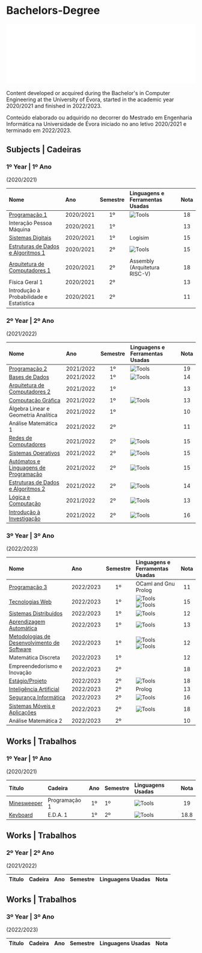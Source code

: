 # Bachelors-Degree

![Universidade de Évora](/ue_logo.png)

Content developed or acquired during the Bachelor's in Computer Engineering at the University of Évora, started in the academic year 2020/2021 and finished in 2022/2023.

Conteúdo elaborado ou adquirido no decorrer do Mestrado em Engenharia Informática na Universidade de Évora iniciado no ano letivo 2020/2021 e terminado em 2022/2023.

## Subjects | Cadeiras

### 1º Year | 1º Ano 
(2020/2021)

| Nome                                                        | Ano       | Semestre | Linguagens e Ferramentas Usadas| Nota |
|:------------------------------------------------------------|:----------|:--------:|:-------------------------------|:----:| 
| [Programação 1](/first_year/p1/)       | 2020/2021 | 1º       | ![Tools](https://skillicons.dev/icons?i=c)  | 18 |
| Interação Pessoa Máquina| 2020/2021 | 1º       | | 13 |
| [Sistemas Digitais](/)                | 2020/2021 | 1º       | Logisim | 15 |
| [Estruturas de Dados e Algoritmos 1](/first_year/dsa1/)                  | 2020/2021 | 2º    | ![Tools](https://skillicons.dev/icons?i=c) | 15 |
| [Arquitetura de Computadores 1](/)                              | 2020/2021 | 2º       | Assembly (Arquitetura RISC-V)| 18 |
| Física Geral 1                              | 2020/2021 | 2º       | | 13 |
| Introdução à Probabilidade e Estatística                              | 2020/2021 | 2º       | | 11 |

### 2º Year | 2º Ano 
(2021/2022)

| Nome                                                        | Ano       | Semestre | Linguagens e Ferramentas Usadas| Nota |
|:------------------------------------------------------------|:----------|:--------:|:-------------------------------|:----:| 
| [Programação 2](/)       | 2021/2022 | 1º       | ![Tools](https://skillicons.dev/icons?i=java)  | 19 |
| [Bases de Dados](/)       | 2021/2022 | 1º       | ![Tools](https://skillicons.dev/icons?i=postgres)  | 14 |
| [Arquitetura de Computadores 2](/)       | 2021/2022 | 1º       | | 13 |
| [Computação Gráfica](/second_year/cg/)       | 2021/2022 | 1º       | ![Tools](https://skillicons.dev/icons?i=js,html,css,svg)  | 13 |
| Álgebra Linear e Geometria Analítica | 2021/2022 | 1º       |   | 10 |
| Análise Matemática 1 | 2021/2022 | 2º |  | 11 |
| [Redes de Computadores]() | 2021/2022 | 2º | ![Tools](https://skillicons.dev/icons?i=c)  | 15 |
| [Sistemas Operativos]() | 2021/2022 | 2º | ![Tools](https://skillicons.dev/icons?i=c)  | 15 |
| [Autómatos e Linguagens de Programação]() | 2021/2022 | 2º | ![Tools](https://skillicons.dev/icons?i=py) | 15 |
| [Estruturas de Dados e Algoritmos 2]() | 2021/2022 | 2º | ![Tools](https://skillicons.dev/icons?i=java)  | 14 |
| [Lógica e Computação]() | 2021/2022 | 2º | ![Tools](https://skillicons.dev/icons?i=py)  | 13 |
| [Introdução à Investigação]() | 2021/2022 | 2º | ![Tools](https://skillicons.dev/icons?i=py)  | 16 |


### 3º Year | 3º Ano 
(2022/2023)

| Nome                                                        | Ano       | Semestre | Linguagens e Ferramentas Usadas| Nota |
|:------------------------------------------------------------|:----------|:--------:|:-------------------------------|:----:| 
| [Programação 3](/)       | 2022/2023 | 1º       | OCaml and Gnu Prolog | 11 |
| [Tecnologias Web](/)       | 2022/2023 | 1º       | ![Tools](https://skillicons.dev/icons?i=js,html,css) ![Tools](https://skillicons.dev/icons?i=spring,java) | 15 |
| [Sistemas Distribuídos](/)       | 2022/2023 | 1º       | ![Tools](https://skillicons.dev/icons?i=spring,java) | 12 |
| [Aprendizagem Automática](/)       | 2022/2023 | 1º       | ![Tools](https://skillicons.dev/icons?i=py) | 13 |
| [Metodologias de Desenvolvimento de Software](/)       | 2022/2023 | 1º       | ![Tools](https://skillicons.dev/icons?i=java,git) ![Tools](https://skillicons.dev/icons?i=gitlab,github)| 12 |
| Matemática Discreta       | 2022/2023 | 1º |  | 12 |
| Empreendedorismo e Inovação       | 2022/2023 | 2º |  | 18 |
| [Estágio/Projeto](/)       | 2022/2023 | 2º       | ![Tools](https://skillicons.dev/icons?i=dotnet) | 18 |
| [Inteligência Artificial](/)       | 2022/2023 | 2º       | Prolog | 13 |
| [Segurança Informática](/)       | 2022/2023 | 2º| ![Tools](https://skillicons.dev/icons?i=py) | 16 |
| [Sistemas Móveis e Aplicações](/)| 2022/2023 | 2º| ![Tools](https://skillicons.dev/icons?i=kotlin,androidstudio) | 18 |
| Análise Matemática 2       | 2022/2023 | 2º |  | 10 |



## Works | Trabalhos

### 1º Year | 1º Ano 
(2020/2021)

| Título | Cadeira | Ano | Semestre | Linguagens Usadas | Nota |
|:-------|:--------|:---:|:---------|:------------------|:----:|
| [Minesweeper](/first_year/p1/Minesweeper/) | Programação 1 | 1º | 1º | ![Tools](https://skillicons.dev/icons?i=c) | 19   |
| [Keyboard](/first_year/dsa1/Keyboard/)     | E.D.A. 1      | 1º | 2º | ![Tools](https://skillicons.dev/icons?i=c) | 18.8 |

## Works | Trabalhos

### 2º Year | 2º Ano 
(2021/2022)

| Título | Cadeira | Ano | Semestre | Linguagens Usadas | Nota |
|:-------|:--------|:---:|:---------|:------------------|:----:|

## Works | Trabalhos

### 3º Year | 3º Ano 
(2022/2023)

| Título | Cadeira | Ano | Semestre | Linguagens Usadas | Nota |
|:-------|:--------|:---:|:---------|:------------------|:----:|

